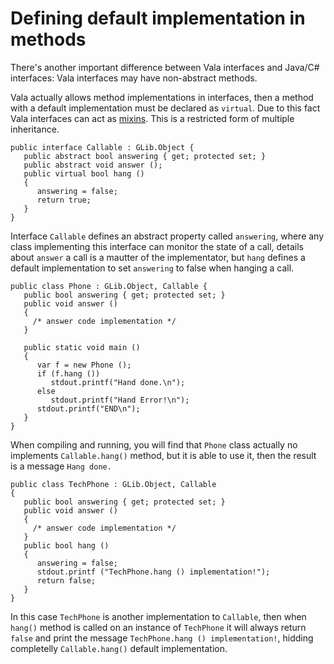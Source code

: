 # Defining default implementation in methods

There's another important difference between Vala interfaces and Java/C\# interfaces: Vala interfaces may have non-abstract methods.

Vala actually allows method implementations in interfaces, then a method with a default implementation must be declared as `virtual`. Due to this fact Vala interfaces can act as [mixins](http://en.wikipedia.org/wiki/Mixins). This is a restricted form of multiple inheritance. 



```vala
public interface Callable : GLib.Object {
   public abstract bool answering { get; protected set; }
   public abstract void answer ();
   public virtual bool hang ()
   {
      answering = false;
      return true;
   }
}
```

Interface `Callable` defines an abstract property called `answering`, where any class implementing this interface can monitor the state of a call, details about `answer` a call is a mautter of the implementator, but `hang` defines a default implementation to set `answering` to false when hanging a call. 

```vala
public class Phone : GLib.Object, Callable {
   public bool answering { get; protected set; }
   public void answer ()
   {
     /* answer code implementation */
   }
   
   public static void main ()
   {
      var f = new Phone ();
      if (f.hang ())
         stdout.printf("Hand done.\n");
      else
         stdout.printf("Hand Error!\n");
      stdout.printf("END\n");
   }
}
```

When compiling and running, you will find that `Phone` class actually no implements `Callable.hang()` method, but it is able to use it, then the result is a message `Hang done.`

```vala
public class TechPhone : GLib.Object, Callable
{
   public bool answering { get; protected set; }
   public void answer ()
   {
     /* answer code implementation */
   }
   public bool hang ()
   {
      answering = false;
      stdout.printf ("TechPhone.hang () implementation!");
      return false;
   }
}
```

In this case `TechPhone` is another implementation to `Callable`, then when `hang()` method is called on an instance of `TechPhone` it will always return `false` and print the message `TechPhone.hang () implementation!`, hidding completelly `Callable.hang()` default implementation. 